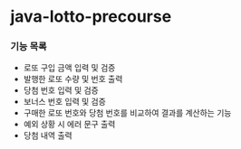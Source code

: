 # java-lotto-precourse
### 기능 목록
- 로또 구입 금액 입력 및 검증
- 발행한 로또 수량 및 번호 출력
- 당첨 번호 입력 및 검증
- 보너스 번호 입력 및 검증
- 구매한 로또 번호와 당첨 번호를 비교하여 결과를 계산하는 기능
- 예외 상황 시 에러 문구 출력
- 당첨 내역 출력